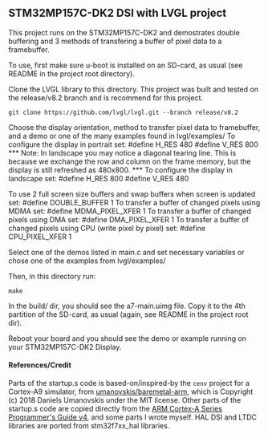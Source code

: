 ## STM32MP157C-DK2 DSI with LVGL project

This project runs on the STM32MP157C-DK2 and demostrates double buffering and 3 methods of transfering a buffer of pixel data to a framebuffer. 

To use, first make sure u-boot is installed on an SD-card, as usual (see README in the project root directory). 

Clone the LVGL library to this directory. This project was built and tested on the release/v8.2 branch and is recommend for this project. 
```
git clone https://github.com/lvgl/lvgl.git --branch release/v8.2
```

Choose the display orientation, method to transfer pixel data to framebuffer, and a demo or one of the many examples found in lvgl/examples/ 
To configure the display in portrait set:
	#define H_RES 480
	#define V_RES 800
*** Note: In landscape you may notice a diagonal tearing line. This is because we exchange the row and column on the frame memory, but the display is still refreshed as 480x800. ***
To configure the display in landscape set:
	#define H_RES 800
	#define V_RES 480

To use 2 full screen size buffers and swap buffers when screen is updated set:
	#define DOUBLE_BUFFER 1
To transfer a buffer of changed pixels using MDMA set:
	#define MDMA_PIXEL_XFER 1
To transfer a buffer of changed pixels using DMA set:
	#define DMA_PIXEL_XFER 1
To transfer a buffer of changed pixels using CPU (write pixel by pixel) set:
	#define CPU_PIXEL_XFER 1
	
Select one of the demos listed in main.c and set necessary variables or chose one of the examples from lvgl/examples/ 

Then, in this directory run:

```
make
```

In the build/ dir, you should see the a7-main.uimg file. Copy it to the 4th partition of the SD-card, as usual (again, see README in the project root dir).

Reboot your board and you should see the demo or example running on your STM32MP157C-DK2 Display. 

#### References/Credit

Parts of the startup.s code is based-on/inspired-by the `cenv` project for a Cortex-A9 simulator, from [umanovskis/baremetal-arm](https://github.com/umanovskis/baremetal-arm/tree/master/src/04_cenv), which is Copyright (c) 2018 Daniels Umanovskis under the MIT license. Other parts of the startup.s code are copied directly from the [ARM Cortex-A Series Programmer's Guide v4](https://developer.arm.com/documentation/den0013/d), and some parts I wrote myself. HAL DSI and LTDC libraries are ported from stm32f7xx_hal libraries. 

